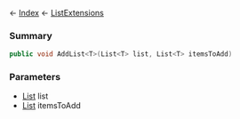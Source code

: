 ← [Index](Api-Index) ← [ListExtensions](System.Collections.Generic.ListExtensions)

### Summary

```csharp
public void AddList<T>(List<T> list, List<T> itemsToAdd)
```

### Parameters

* [List<T>](System.Collections.Generic.List`1) list
* [List<T>](System.Collections.Generic.List`1) itemsToAdd
